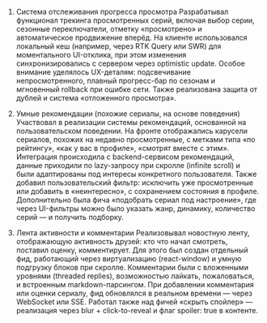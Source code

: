 1. Система отслеживания прогресса просмотра
   Разрабатывал функционал трекинга просмотренных серий, включая выбор серии, сезонные переключатели, отметку «просмотрено» и автоматическое продвижение вперёд.
   На клиенте использовался локальный кеш (например, через RTK Query или SWR) для моментального UI-отклика, при этом изменения синхронизировались с сервером через optimistic update.
   Особое внимание уделялось UX-деталям: подсвечивание непросмотренного, плавный прогресс-бар по сезонам и мгновенный rollback при ошибке сети. Также реализована защита от дублей и система «отложенного просмотра».

2. Умные рекомендации (похожие сериалы, на основе поведения)
   Участвовал в реализации системы рекомендаций, основанной на пользовательском поведении. На фронте отображались карусели сериалов, похожих на недавно просмотренные, с метками типа «по рейтингу», «как у вас в профиле», «смотрят вместе с этим».
   Интеграция происходила с backend-сервисом рекомендаций, данные приходили по lazy-запросу при скролле (infinite scroll) и были адаптированы под интересы конкретного пользователя.
   Также добавил пользовательский фильтр: исключить уже просмотренные или добавить в «неинтересно», с сохранением состояния в профиле.
   Дополнительно была фича «подобрать сериал под настроение», где через UI-фильтры можно было указать жанр, динамику, количество серий — и получить подборку.

3. Лента активности и комментарии
   Реализовывал новостную ленту, отображающую активность друзей: кто что начал смотреть, поставил оценку, комментирует.
   Для этого был создан отдельный фид, работающий через виртуализацию (react-window) и умную подгрузку блоков при скролле.
   Комментарии были с вложенными уровнями (threaded replies), возможностью лайкать, пожаловаться, и встроенным markdown-парсингом.
   При добавлении комментария или оценки сериалу, фид обновлялся в реальном времени — через WebSocket или SSE.
   Работал также над фичей «скрыть спойлер» — реализация через blur + click-to-reveal и флаг spoiler: true в контенте.
